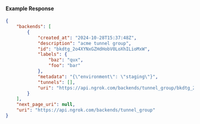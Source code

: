 <!-- Code generated for API Clients. DO NOT EDIT. -->

#### Example Response

```json
{
	"backends": [
		{
			"created_at": "2024-10-28T15:37:48Z",
			"description": "acme tunnel group",
			"id": "bkdtg_2o4XYNxGZHdHobV0LoXhILioMxW",
			"labels": {
				"baz": "qux",
				"foo": "bar"
			},
			"metadata": "{\"environment\": \"staging\"}",
			"tunnels": [],
			"uri": "https://api.ngrok.com/backends/tunnel_group/bkdtg_2o4XYNxGZHdHobV0LoXhILioMxW"
		}
	],
	"next_page_uri": null,
	"uri": "https://api.ngrok.com/backends/tunnel_group"
}
```
